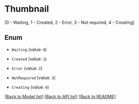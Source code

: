 # Thumbnail

[0 - Waiting, 1 - Created, 2 - Error, 3 - Not required, 4 - Creating]

## Enum

* `Waiting` (value: `0`)

* `Created` (value: `1`)

* `Error` (value: `2`)

* `NotRequired` (value: `3`)

* `Creating` (value: `4`)

[[Back to Model list]](../README.md#documentation-for-models) [[Back to API list]](../README.md#documentation-for-api-endpoints) [[Back to README]](../README.md)
